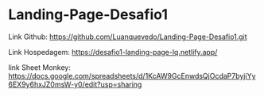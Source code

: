 # Landing-Page-Desafio1

Link Github: https://github.com/Luanquevedo/Landing-Page-Desafio1.git

Link Hospedagem: https://desafio1-landing-page-lq.netlify.app/

link Sheet Monkey: https://docs.google.com/spreadsheets/d/1KcAW9GcEnwdsQjOcdaP7byjiYy6EX9y6hxJZ0msW-y0/edit?usp=sharing

